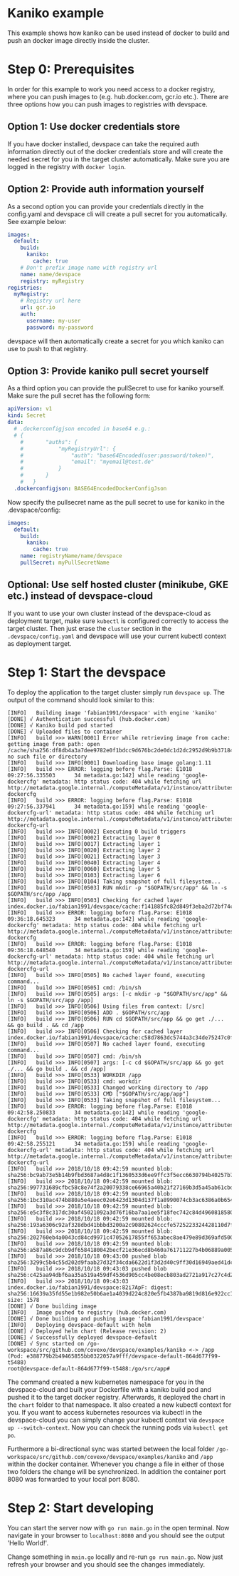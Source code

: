 # Kaniko example

This example shows how kaniko can be used instead of docker to build and push an docker image directly inside the cluster.   

# Step 0: Prerequisites

In order for this example to work you need access to a docker registry, where you can push images to (e.g. hub.docker.com, gcr.io etc.). There are three options how you can push images to registries with devspace. 

## Option 1: Use docker credentials store
If you have docker installed, devspace can take the required auth information directly out of the docker credentials store and will create the needed secret for you in the target cluster automatically. Make sure you are logged in the registry with `docker login`.  

## Option 2: Provide auth information yourself
As a second option you can provide your credentials directly in the config.yaml and devspace cli will create a pull secret for you automatically. See example below:

```yaml
images:
  default:
    build:
      kaniko:
        cache: true
    # Don't prefix image name with registry url 
    name: name/devspace
    registry: myRegistry
registries:
  myRegistry:
    # Registry url here
    url: gcr.io 
    auth:
      username: my-user
      password: my-password
```

devspace will then automatically create a secret for you which kaniko can use to push to that registry.  

## Option 3: Provide kaniko pull secret yourself
As a third option you can provide the pullSecret to use for kaniko yourself. Make sure the pull secret has the following form:

```yaml
apiVersion: v1
kind: Secret
data:
  # .dockerconfigjson encoded in base64 e.g.: 
  # {
	#		"auths": {
	#			"myRegistryUrl": {
	#				"auth": "base64Encoded(user:password/token)",
	#				"email": "myemail@test.de"
	#			}
	#		}
	#	}
  .dockerconfigjson: BASE64EncodedDockerConfigJson
```

Now specify the pullsecret name as the pull secret to use for kaniko in the .devspace/config:

```yaml
images:
  default:
    build:
      kaniko:
        cache: true
    name: registryName/name/devspace
    pullSecret: myPullSecretName
```

## Optional: Use self hosted cluster (minikube, GKE etc.) instead of devspace-cloud

If you want to use your own cluster instead of the devspace-cloud as deployment target, make sure `kubectl` is configured correctly to access the target cluster. Then just erase the `cluster` section in the `.devspace/config.yaml` and devspace will use your current kubectl context as deployment target.  

# Step 1: Start the devspace

To deploy the application to the target cluster simply run `devspace up`. The output of the command should look similar to this: 

```
[INFO]   Building image 'fabian1991/devspace' with engine 'kaniko'
[DONE] √ Authentication successful (hub.docker.com)
[DONE] √ Kaniko build pod started
[DONE] √ Uploaded files to container
[INFO]   build >>> WARN[0001] Error while retrieving image from cache: getting image from path: open /cache/sha256:df8db4a3a7dee9782e0f1bdcc9d676bc2de0dc1d2dc2952d9b9b3718445b1455: no such file or directory
[INFO]   build >>> INFO[0001] Downloading base image golang:1.11
[INFO]   build >>> ERROR: logging before flag.Parse: E1018 09:27:56.335503      34 metadata.go:142] while reading 'google-dockercfg' metadata: http status code: 404 while fetching url http://metadata.google.internal./computeMetadata/v1/instance/attributes/google-dockercfg
[INFO]   build >>> ERROR: logging before flag.Parse: E1018 09:27:56.337941      34 metadata.go:159] while reading 'google-dockercfg-url' metadata: http status code: 404 while fetching url http://metadata.google.internal./computeMetadata/v1/instance/attributes/google-dockercfg-url
[INFO]   build >>> INFO[0002] Executing 0 build triggers
[INFO]   build >>> INFO[0002] Extracting layer 0
[INFO]   build >>> INFO[0017] Extracting layer 1
[INFO]   build >>> INFO[0020] Extracting layer 2
[INFO]   build >>> INFO[0021] Extracting layer 3
[INFO]   build >>> INFO[0040] Extracting layer 4
[INFO]   build >>> INFO[0060] Extracting layer 5
[INFO]   build >>> INFO[0103] Extracting layer 6
[INFO]   build >>> INFO[0104] Taking snapshot of full filesystem...
[INFO]   build >>> INFO[0503] RUN mkdir -p "$GOPATH/src/app" && ln -s $GOPATH/src/app /app
[INFO]   build >>> INFO[0503] Checking for cached layer index.docker.io/fabian1991/devspace/cache:f141885fc82d849f3eba2d72bf74ce9842b3f9874ef5b003dd9b846726ee46b4...
[INFO]   build >>> ERROR: logging before flag.Parse: E1018 09:36:18.645323      34 metadata.go:142] while reading 'google-dockercfg' metadata: http status code: 404 while fetching url http://metadata.google.internal./computeMetadata/v1/instance/attributes/google-dockercfg
[INFO]   build >>> ERROR: logging before flag.Parse: E1018 09:36:18.648540      34 metadata.go:159] while reading 'google-dockercfg-url' metadata: http status code: 404 while fetching url http://metadata.google.internal./computeMetadata/v1/instance/attributes/google-dockercfg-url
[INFO]   build >>> INFO[0505] No cached layer found, executing command...
[INFO]   build >>> INFO[0505] cmd: /bin/sh
[INFO]   build >>> INFO[0505] args: [-c mkdir -p "$GOPATH/src/app" && ln -s $GOPATH/src/app /app]
[INFO]   build >>> INFO[0506] Using files from context: [/src]
[INFO]   build >>> INFO[0506] ADD . $GOPATH/src/app
[INFO]   build >>> INFO[0506] RUN cd $GOPATH/src/app && go get ./... && go build . && cd /app
[INFO]   build >>> INFO[0506] Checking for cached layer index.docker.io/fabian1991/devspace/cache:c58d7863dc5744a3c34de75247c0fa5f6d0a0bcaeb46981ff1c190470bc277a4...
[INFO]   build >>> INFO[0507] No cached layer found, executing command...
[INFO]   build >>> INFO[0507] cmd: /bin/sh
[INFO]   build >>> INFO[0507] args: [-c cd $GOPATH/src/app && go get ./... && go build . && cd /app]
[INFO]   build >>> INFO[0533] WORKDIR /app
[INFO]   build >>> INFO[0533] cmd: workdir
[INFO]   build >>> INFO[0533] Changed working directory to /app
[INFO]   build >>> INFO[0533] CMD ["$GOPATH/src/app/app"]
[INFO]   build >>> INFO[0533] Taking snapshot of full filesystem...
[INFO]   build >>> ERROR: logging before flag.Parse: E1018 09:42:58.250833      34 metadata.go:142] while reading 'google-dockercfg' metadata: http status code: 404 while fetching url http://metadata.google.internal./computeMetadata/v1/instance/attributes/google-dockercfg
[INFO]   build >>> ERROR: logging before flag.Parse: E1018 09:42:58.255121      34 metadata.go:159] while reading 'google-dockercfg-url' metadata: http status code: 404 while fetching url http://metadata.google.internal./computeMetadata/v1/instance/attributes/google-dockercfg-url
[INFO]   build >>> 2018/10/18 09:42:59 mounted blob: sha256:bc9ab73e5b14b9fbd3687a4d8c1f1360533d6ee9ffc3f5ecc6630794b40257b7
[INFO]   build >>> 2018/10/18 09:42:59 mounted blob: sha256:997731689cfbc58c8e74f2a20079338ce66965a40b21f27169b3d5a45ab61cbd
[INFO]   build >>> 2018/10/18 09:42:59 mounted blob: sha256:1bc310ac474b880a5e4aeec02e6423d1304d137f1a8990074cb3ac6386a0b654
[INFO]   build >>> 2018/10/18 09:42:59 mounted blob: sha256:e5c3f8c317dc30af45021092a3d76f16ba7aa1ee5f18fec742c84d4960818580
[INFO]   build >>> 2018/10/18 09:42:59 mounted blob: sha256:193a6306c92af328dbd41bbbd3200a2c90802624cccfe5725223324428110d7f
[INFO]   build >>> 2018/10/18 09:42:59 mounted blob: sha256:202760eb4a0043cd84cd9971c47052617855ff653abec8ae479e89d369afd500
[INFO]   build >>> 2018/10/18 09:42:59 mounted blob: sha256:a587a86c9dcb9df6584180042becf21e36ecd8b460a761711227b4b06889a005
[INFO]   build >>> 2018/10/18 09:43:00 pushed blob sha256:3299c5b4c55d202d9faab27d32f34cda6622d1f3d2d40c9ff30d16949aed41dc
[INFO]   build >>> 2018/10/18 09:43:03 pushed blob sha256:c425aa94dbf6aa35a519a459df4536d905cc4be08ecb803ad2721a917c27c4d2
[INFO]   build >>> 2018/10/18 09:43:03 index.docker.io/fabian1991/devspace:82i7ApF: digest: sha256:16639a35fd55e1b982e50b6ae1a4039d224c820e5fb4387ba9819d816e922cc1 size: 1578
[DONE] √ Done building image
[INFO]   Image pushed to registry (hub.docker.com)
[DONE] √ Done building and pushing image 'fabian1991/devspace'
[INFO]   Deploying devspace-default with helm
[DONE] √ Deployed helm chart (Release revision: 2)
[DONE] √ Successfully deployed devspace-default
[DONE] √ Sync started on /go-workspace/src/github.com/covexo/devspace/examples/kaniko <-> /app (Pod: e388779b2b49465855bb0322057a9fff/devspace-default-864d677f99-t5488)
root@devspace-default-864d677f99-t5488:/go/src/app# 
```

The command created a new kubernetes namespace for you in the devspace-cloud and built your Dockerfile with a kaniko build pod and pushed it to the target docker registry. Afterwards, it deployed the chart in the `chart` folder to that namespace. It also created a new kubectl context for you. If you want to access kubernetes resources via kubectl in the devspace-cloud you can simply change your kubectl context via `devspace up --switch-context`. Now you can check the running pods via `kubectl get po`.

Furthermore a bi-directional sync was started between the local folder `/go-workspace/src/github.com/covexo/devspace/examples/kaniko` and `/app` within the docker container. Whenever you change a file in either of those two folders the change will be synchronized. In addition the container port 8080 was forwarded to your local port 8080.  

# Step 2: Start developing

You can start the server now with `go run main.go` in the open terminal. Now navigate in your browser to `localhost:8080` and you should see the output 'Hello World!'.  

Change something in `main.go` locally and re-run `go run main.go`. Now just refresh your browser and you should see the changes immediately.  
